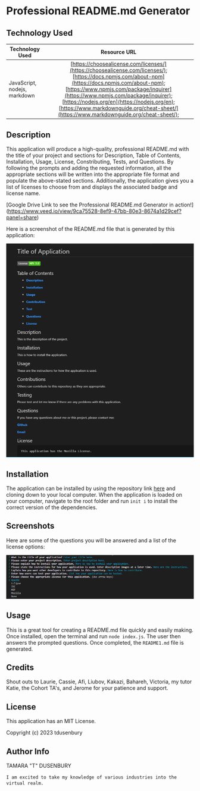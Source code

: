 # Professional README.md Generator



## Technology Used 

| Technology Used         | Resource URL           | 
| ------------- |:-------------:| 
| JavaScript, nodejs, markdown | [https://choosealicense.com/licenses/](https://choosealicense.com/licenses/);  [https://docs.npmjs.com/about-npm](https://docs.npmjs.com/about-npm); [https://www.npmjs.com/package/inquirer](https://www.npmjs.com/package/inquirer); [https://nodejs.org/en](https://nodejs.org/en); [https://www.markdownguide.org/cheat-sheet/](https://www.markdownguide.org/cheat-sheet/);

## Description 

This application will produce a high-quality, professional README.md with the title of your project and sections for Description, Table of Contents, Installation, Usage, License, Constributing, Tests, and Questions. By following the prompts and adding the requested information, all the appropriate sections will be written into the appropriate file format and populate the above-stated sections. Additionally, the application gives you a list of licenses to choose from and displays the associated badge and license name.

[Google Drive Link to see the Professional README.md Generator in action!] (https://www.veed.io/view/9ca75528-8ef9-47bb-80e3-8674a1d29cef?panel=share)

Here is a screenshot of the README.md file that is generated by this application:




![Screenshot of the Application](./images/ReadMeScreenshot.PNG)









## Installation

The application can be installed by using the repository link [here](https://github.com/tdusenbury/Professional-README-Generator) and cloning down to your local computer. 
When the application is loaded on your computer, navigate to the root folder and run `init i` to install the correct version of the dependencies.


## Screenshots

Here are some of the questions you will be answered and a list of the license options:


![Screenshot of My Site](images/questions1.PNG)


## Usage 

This is a great tool for creating a README.md file quickly and easily making. Once installed, open the terminal and run `node index.js`. The user then answers the prompted questions. Once completed, the `README1.md` file is generated.

## Credits

Shout outs to Laurie, Cassie, Afi, Liubov, Kakazi, Bahareh, Victoria, my tutor Katie, the Cohort TA's, and Jerome for your patience and support.


## License

This application has an MIT License.

Copyright (c) 2023 tdusenbury


## Author Info

TAMARA "T" DUSENBURY

    I am excited to take my knowledge of various industries into the virtual realm.

